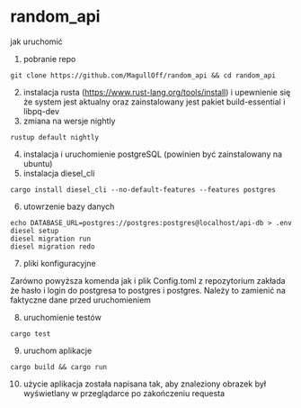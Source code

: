 # random_api
jak uruchomić
1. pobranie repo
```
git clone https://github.com/MagullOff/random_api && cd random_api
```
2. instalacja rusta (https://www.rust-lang.org/tools/install) i upewnienie się że system jest aktualny oraz zainstalowany jest pakiet build-essential i libpq-dev
3. zmiana na wersje nightly
```
rustup default nightly
```
4. instalacja i uruchomienie postgreSQL (powinien być zainstalowany na ubuntu)
5. instalacja diesel_cli
```
cargo install diesel_cli --no-default-features --features postgres
```
6. utowrzenie bazy danych
```
echo DATABASE_URL=postgres://postgres:postgres@localhost/api-db > .env
diesel setup
diesel migration run
diesel migration redo
```
7. pliki konfiguracyjne 

Zarówno powyższa komenda jak i plik Config.toml z repozytorium zakłada że hasło i login do postgresa to postgres i postgres. Należy to zamienić na faktyczne dane przed uruchomieniem

8. uruchomienie testów 
```
cargo test
```
9. uruchom aplikacje
```
cargo build && cargo run
```
10. użycie
aplikacja została napisana tak, aby znaleziony obrazek był wyświetlany w przeglądarce po zakończeniu requesta
